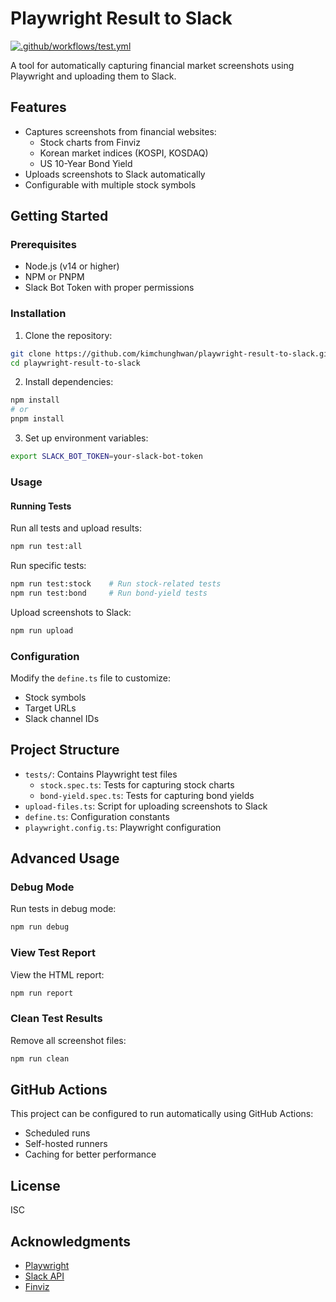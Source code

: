 # Playwright Result to Slack

[![.github/workflows/test.yml](https://github.com/kimchunghwan/playwright_test/actions/workflows/test.yml/badge.svg)](https://github.com/kimchunghwan/playwright_test/actions/workflows/test.yml)

A tool for automatically capturing financial market screenshots using Playwright and uploading them to Slack.

## Features

- Captures screenshots from financial websites:
  - Stock charts from Finviz
  - Korean market indices (KOSPI, KOSDAQ)
  - US 10-Year Bond Yield
- Uploads screenshots to Slack automatically
- Configurable with multiple stock symbols

## Getting Started

### Prerequisites

- Node.js (v14 or higher)
- NPM or PNPM
- Slack Bot Token with proper permissions

### Installation

1. Clone the repository:
```bash
git clone https://github.com/kimchunghwan/playwright-result-to-slack.git
cd playwright-result-to-slack
```

2. Install dependencies:
```bash
npm install
# or
pnpm install
```

3. Set up environment variables:
```bash
export SLACK_BOT_TOKEN=your-slack-bot-token
```

### Usage

#### Running Tests

Run all tests and upload results:
```bash
npm run test:all
```

Run specific tests:
```bash
npm run test:stock    # Run stock-related tests
npm run test:bond     # Run bond-yield tests
```

Upload screenshots to Slack:
```bash
npm run upload
```

### Configuration

Modify the `define.ts` file to customize:

- Stock symbols
- Target URLs
- Slack channel IDs

## Project Structure

- `tests/`: Contains Playwright test files
  - `stock.spec.ts`: Tests for capturing stock charts
  - `bond-yield.spec.ts`: Tests for capturing bond yields
- `upload-files.ts`: Script for uploading screenshots to Slack
- `define.ts`: Configuration constants
- `playwright.config.ts`: Playwright configuration

## Advanced Usage

### Debug Mode

Run tests in debug mode:
```bash
npm run debug
```

### View Test Report

View the HTML report:
```bash
npm run report
```

### Clean Test Results

Remove all screenshot files:
```bash
npm run clean
```

## GitHub Actions

This project can be configured to run automatically using GitHub Actions:

- Scheduled runs
- Self-hosted runners
- Caching for better performance

## License

ISC

## Acknowledgments

- [Playwright](https://playwright.dev/)
- [Slack API](https://api.slack.com/)
- [Finviz](https://finviz.com/)
